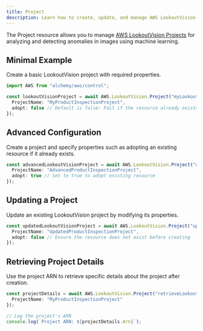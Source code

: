```yaml
---
title: Project
description: Learn how to create, update, and manage AWS LookoutVision Projects using Alchemy Cloud Control.
---
```



The Project resource allows you to manage [AWS LookoutVision Projects](https://docs.aws.amazon.com/lookoutvision/latest/userguide/) for analyzing and detecting anomalies in images using machine learning.

## Minimal Example

Create a basic LookoutVision project with required properties.

```ts
import AWS from "alchemy/aws/control";

const lookoutVisionProject = await AWS.LookoutVision.Project("myLookoutProject", {
  ProjectName: "MyProductInspectionProject",
  adopt: false // Default is false: Fail if the resource already exists
});
```

## Advanced Configuration

Create a project and specify properties such as adopting an existing resource if it already exists.

```ts
const advancedLookoutVisionProject = await AWS.LookoutVision.Project("advancedLookoutProject", {
  ProjectName: "AdvancedProductInspectionProject",
  adopt: true // Set to true to adopt existing resource
});
```

## Updating a Project

Update an existing LookoutVision project by modifying its properties.

```ts
const updatedLookoutVisionProject = await AWS.LookoutVision.Project("updateLookoutProject", {
  ProjectName: "UpdatedProductInspectionProject",
  adopt: false // Ensure the resource does not exist before creating
});
```

## Retrieving Project Details

Use the project ARN to retrieve specific details about the project after creation.

```ts
const projectDetails = await AWS.LookoutVision.Project("retrieveLookoutProject", {
  ProjectName: "MyProductInspectionProject"
});

// Log the project's ARN
console.log(`Project ARN: ${projectDetails.Arn}`);
```
